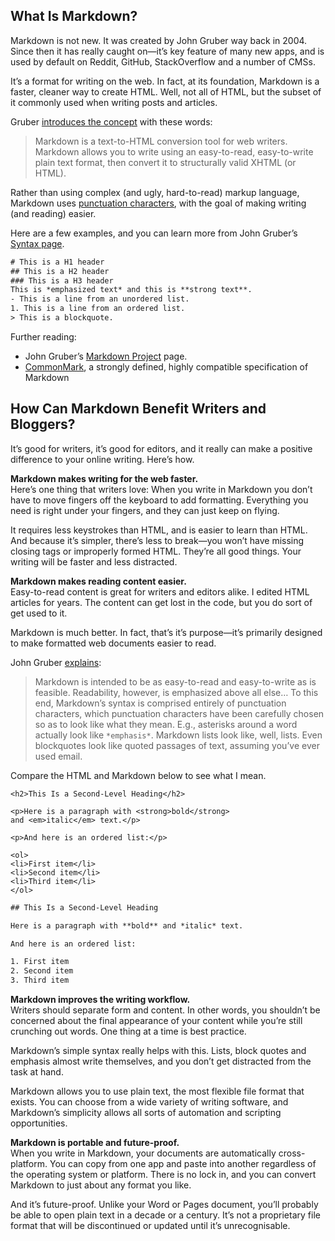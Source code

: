 ## What Is Markdown?

Markdown is not new. It was created by John Gruber way back in 2004. Since then it has really caught on—it’s key feature of many new apps, and is used by default on Reddit, GitHub, StackOverflow and a number of CMSs.

It’s a format for writing on the web. In fact, at its foundation, Markdown is a faster, cleaner way to create HTML. Well, not all of HTML, but the subset of it commonly used when writing posts and articles.

Gruber [introduces the concept](https://daringfireball.net/projects/markdown/) with these words:
> Markdown is a text-to-HTML conversion tool for web writers. Markdown allows you to write using an easy-to-read, easy-to-write plain text format, then convert it to structurally valid XHTML (or HTML).

Rather than using complex (and ugly, hard-to-read) markup language, Markdown uses <u>punctuation characters</u>, with the goal of making writing (and reading) easier. 

Here are a few examples, and you can learn more from John Gruber’s [Syntax page](https://daringfireball.net/projects/markdown/syntax).

```html
# This is a H1 header
## This is a H2 header
### This is a H3 header
This is *emphasized text* and this is **strong text**.
- This is a line from an unordered list.
1. This is a line from an ordered list.
> This is a blockquote.
```

Further reading:

- John Gruber’s [Markdown Project](https://daringfireball.net/projects/markdown/) page.
- [CommonMark](http://commonmark.org/), a strongly defined, highly compatible specification of Markdown

## How Can Markdown Benefit Writers and Bloggers?

It’s good for writers, it’s good for editors, and it really can make a positive difference to your online writing. Here’s how.

**Markdown makes writing for the web faster.**   
Here’s one thing that writers love: When you write in Markdown you don’t have to move fingers off the keyboard to add formatting. Everything you need is right under your fingers, and they can just keep on flying.

It requires less keystrokes than HTML, and is easier to learn than HTML. And because it’s simpler, there’s less to break—you won’t have missing closing tags or improperly formed HTML. They’re all good things. Your writing will be faster and less distracted.

**Markdown makes reading content easier.**  
Easy-to-read content is great for writers and editors alike. I edited HTML articles for years. The content can get lost in the code, but you do sort of get used to it.

Markdown is much better. In fact, that’s it’s purpose—it’s primarily designed to make formatted web documents easier to read.

John Gruber [explains](https://daringfireball.net/projects/markdown/syntax):

> Markdown is intended to be as easy-to-read and easy-to-write as is feasible. Readability, however, is emphasized above all else… To this end, Markdown’s syntax is comprised entirely of punctuation characters, which punctuation characters have been carefully chosen so as to look like what they mean. E.g., asterisks around a word actually look like `*emphasis*`. Markdown lists look like, well, lists. Even blockquotes look like quoted passages of text, assuming you’ve ever used email.

Compare the HTML and Markdown below to see what I mean.

	<h2>This Is a Second-Level Heading</h2>

	<p>Here is a paragraph with <strong>bold</strong> 
	and <em>italic</em> text.</p>

	<p>And here is an ordered list:</p>

	<ol>
	<li>First item</li>
	<li>Second item</li>
	<li>Third item</li>
	</ol>

```html
## This Is a Second-Level Heading

Here is a paragraph with **bold** and *italic* text.

And here is an ordered list:

1. First item
2. Second item
3. Third item
```

**Markdown improves the writing workflow.**  
Writers should separate form and content. In other words, you shouldn’t be concerned about the final appearance of your content while you’re still crunching out words. One thing at a time is best practice.

Markdown’s simple syntax really helps with this. Lists, block quotes and emphasis almost write themselves, and you don’t get distracted from the task at hand.

Markdown allows you to use plain text, the most flexible file format that exists. You can choose from a wide variety of writing software, and Markdown’s simplicity allows all sorts of automation and scripting opportunities.

**Markdown is portable and future-proof.**  
When you write in Markdown, your documents are automatically cross-platform. You can copy from one app and paste into another regardless of the operating system or platform. There is no lock in, and you can convert Markdown to just about any format you like.

And it’s future-proof. Unlike your Word or Pages document, you’ll probably be able to open plain text in a decade or a century. It’s not a proprietary file format that will be discontinued or updated until it’s unrecognisable.
